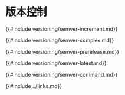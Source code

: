 # 版本控制

<!--
> [development_tools/versioning.md](https://github.com/rust-lang-nursery/rust-cookbook/blob/master/src/development_tools/versioning.md)
> <br />
> commit 97dabe59ae705bf6a2aaebbcd1d189ec2a83f98b - 2018.07.11
-->

{{#include versioning/semver-increment.md}}

{{#include versioning/semver-complex.md}}

{{#include versioning/semver-prerelease.md}}

{{#include versioning/semver-latest.md}}

{{#include versioning/semver-command.md}}

{{#include ../links.md}}
